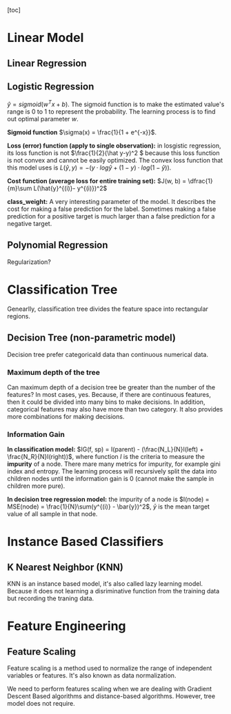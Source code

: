 [toc]



# Linear Model

## Linear Regression







## Logistic Regression

$\hat{y} = sigmoid(w^Tx + b)$. The sigmoid function is to make the estimated value's range is 0 to 1 to represent the probability. The learning process is to find out optimal parameter $w$.

**Sigmoid function** $\sigma(x) = \frac{1}{1 + e^{-x}}$. 

**Loss (error) function (apply to single observation):** in losgistic regression, its loss function is not $\frac{1}{2}(\hat y-y)^2 $ because this loss function is not convex and cannot be easily optimized. The convex loss function that this model uses is $L(\hat{y}, y) = -(y\cdot log\hat{y} + (1-y)\cdot log(1-\hat{y}))$.

**Cost function (average loss for entire training set):** $J(w, b) = \dfrac{1}{m}\sum L(\hat{y}^{(i)}- y^{(i)})^2$

**class_weight:** A very interesting parameter of the model. It describes the cost for making a false prediction for the label. Sometimes making a false prediction for a positive target is much larger than a false prediction for a negative target.



## Polynomial Regression

Regularization?



# Classification Tree

Genearlly, classification tree divides the feature space into rectangular regions.

## Decision Tree (non-parametric model)

Decision tree prefer categoricald data than continuous numerical data.

### Maximum depth of the tree

Can maximum depth of a decision tree be greater than the number of the features? In most cases, yes. Because, if there are continuous features, then it could be divided into many bins to make decisions. In addition, categorical features may also have more than two category. It also provides more combinations for making decisions.

### Information Gain

**In classification model:** $IG(f, sp) = I(parent) - (\frac{N_L}{N}I(left) + \frac{N_R}{N}I(right))$, where function $I$ is the criteria to measure the **impurity** of a node. There mare many metrics for impurity, for example gini index and entropy.  The learning process will recursively split the data into children nodes until the information gain is 0 (cannot make the sample in children more pure).

**In decision tree regression model:** the impurity of a node is $I(node) = MSE(node) = \frac{1}{N}\sum(y^{(i)} - \bar{y})^2$, $\bar{y}$ is the mean target value of all sample in that node.



# Instance Based Classifiers

## K Nearest Neighbor (KNN)

KNN is an instance based model, it's also called lazy learning model. Because it does not learning a disriminative function from the training data but recording the traning data.





# Feature Engineering

## Feature Scaling

Feature scaling is a method used to normalize the range of independent variables or features. It's also known as data normalization.

We need to perform features scaling when we are dealing with Gradient Descent Based algorithms and distance-based algorithms. However, tree model does not require.
